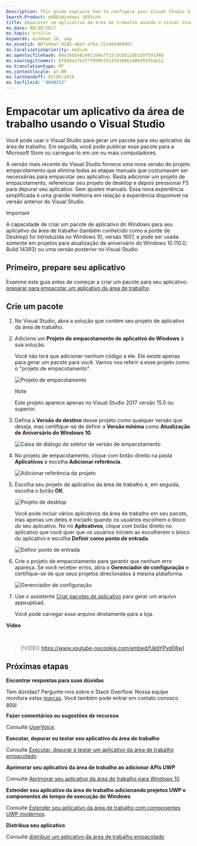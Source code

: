 ```yaml
---
Description: This guide explains how to configure your Visual Studio Solution to edit, debug, and package desktop application.
Search.Product: eADQiWindows 10XVcnh
title: Empacotar um aplicativo da área de trabalho usando o Visual Studio
ms.date: 08/30/2017
ms.topic: article
keywords: windows 10, uwp
ms.assetid: 807a99a7-d285-46e7-af6a-7214da908907
ms.localizationpriority: medium
ms.openlocfilehash: 04a16b5e824621b0e7f32c8cb012db326f591d48
ms.sourcegitcommit: bf600a1fb5f7799961914f638061986d55f6ab12
ms.translationtype: MT
ms.contentlocale: pt-BR
ms.lasthandoff: 02/05/2019
ms.locfileid: "9048253"
---
```

# <a name="package-a-desktop-application-by-using-visual-studio"></a>Empacotar um aplicativo da área de trabalho usando o Visual Studio

Você pode usar o Visual Studio para gerar um pacote para seu aplicativo da área de trabalho. Em seguida, você pode publicar esse pacote para a Microsoft Store ou carregue-lo em um ou mais computadores.

A versão mais recente do Visual Studio fornece uma nova versão do projeto empacotamento que elimina todas as etapas manuais que costumavam ser necessárias para empacotar seu aplicativo. Basta adicionar um projeto de empacotamento, referenciar seu projeto de desktop e depois pressionar F5 para depurar seu aplicativo. Sem ajustes manuais. Essa nova experiência simplificada é uma grande melhoria em relação à experiência disponível na versão anterior do Visual Studio.

>[!IMPORTANT]
>A capacidade de criar um pacote de aplicativo do Windows para seu aplicativo da área de trabalho (também conhecido como a ponte de Desktop) foi introduzida no Windows 10, versão 1607, e pode ser usada somente em projetos para atualização de aniversário do Windows 10 (10.0; Build 14393) ou uma versão posterior no Visual Studio.

## <a name="first-prepare-your-application"></a>Primeiro, prepare seu aplicativo

Examine este guia antes de começar a criar um pacote para seu aplicativo: [preparar para empacotar um aplicativo da área de trabalho](desktop-to-uwp-prepare.md).

<a id="new-packaging-project"/>

## <a name="create-a-package"></a>Crie um pacote

1. No Visual Studio, abra a solução que contém seu projeto de aplicativo da área de trabalho.

2. Adicione um **Projeto de empacotamento de aplicativo do Windows** à sua solução.

   Você não terá que adicionar nenhum código a ele. Ele existe apenas para gerar um pacote para você. Vamos nos referir a esse projeto como o "projeto de empacotamento".

   ![Projeto de empacotamento](images/desktop-to-uwp/packaging-project.png)

   >[!NOTE]
   >Este projeto aparece apenas no Visual Studio 2017 versão 15.5 ou superior.

3. Defina a **Versão de destino** desse projeto como qualquer versão que deseja, mas certifique-se de definir a **Versão mínima** como **Atualização de Aniversário do Windows 10**.

   ![Caixa de diálogo do seletor de versão de empacotamento](images/desktop-to-uwp/packaging-version.png)

4. No projeto de empacotamento, clique com botão direito na pasta **Aplicativos** e escolha **Adicionar referência**.

   ![Adicionar referência de projeto](images/desktop-to-uwp/add-project-reference.png)

5. Escolha seu projeto de aplicativo da área de trabalho e, em seguida, escolha o botão **OK**.

   ![Projeto de desktop](images/desktop-to-uwp/reference-project.png)

   Você pode incluir vários aplicativos da área de trabalho em seu pacote, mas apenas um deles é iniciado quando os usuários escolhem o bloco do seu aplicativo. No nó **Aplicativos**, clique com botão direito no aplicativo que você quer que os usuários iniciem ao escolherem o bloco do aplicativo e escolha **Definir como ponto de entrada**.

   ![Definir ponto de entrada](images/desktop-to-uwp/entry-point-set.png)

6. Crie o projeto de empacotamento para garantir que nenhum erro apareça.  Se você receber erros, abra o **Gerenciador de configuração** e certifique-se de que seus projetos direcionados à mesma plataforma.

   ![Gerenciador de configuração](images/desktop-to-uwp/config-manager.png)

7. Use o assistente [Criar pacotes de aplicativo](../packaging/packaging-uwp-apps.md) para gerar um arquivo appxupload.

   Você pode carregar esse arquivo diretamente para a loja.

**Vídeo**

&nbsp;
> [!VIDEO https://www.youtube-nocookie.com/embed/fJkbYPyd08w]

## <a name="next-steps"></a>Próximas etapas

**Encontrar respostas para suas dúvidas**

Tem dúvidas? Pergunte-nos sobre o Stack Overflow. Nossa equipe monitora estas [marcas](https://stackoverflow.com/questions/tagged/project-centennial+or+desktop-bridge). Você também pode entrar em contato conosco [aqui](https://social.msdn.microsoft.com/Forums/en-US/home?filter=alltypes&sort=relevancedesc&searchTerm=%5BDesktop%20Converter%5D).

**Fazer comentários ou sugestões de recursos**

Consulte [UserVoice](https://wpdev.uservoice.com/forums/110705-universal-windows-platform/category/161895-desktop-bridge-centennial).

**Executar, depurar ou testar seu aplicativo da área de trabalho**

Consulte [Executar, depurar e testar um aplicativo da área de trabalho empacotado](desktop-to-uwp-debug.md)

**Aprimorar seu aplicativo da área de trabalho ao adicionar APIs UWP**

Consulte [Aprimorar seu aplicativo da área de trabalho para Windows 10](desktop-to-uwp-enhance.md)

**Estender seu aplicativo da área de trabalho adicionando projetos UWP e componentes de tempo de execução do Windows**

Consulte [Estender seu aplicativo da área de trabalho com componentes UWP modernos](desktop-to-uwp-extend.md).

**Distribua seu aplicativo**

Consulte [distribuir um aplicativo da área de trabalho empacotado](desktop-to-uwp-distribute.md)
